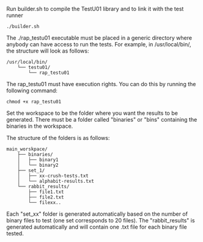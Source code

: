 Run builder.sh to compile the TestU01 library and to link it with the test runner
```
./builder.sh
```

The ./rap_testu01 executable must be placed in a generic directory where anybody can have access to run the tests.
For example, in /usr/local/bin/, the structure will look as follows:

```
/usr/local/bin/
    └── testu01/
        └── rap_testu01
```

The rap_testu01 must have execution rights. You can do this by running the following command:

```
chmod +x rap_testu01
```

Set the workspace to be the folder where you want the results to be generated.
There must be a folder called "binaries" or "bins" containing the binaries in the workspace.

The structure of the folders is as follows:

```
main_worskpace/
    ├── binaries/
    │   ├── binary1
    │   └── binary2
    ├── set_1/
    │   ├── xx-crush-tests.txt
    │   └── alphabit-results.txt
    └── rabbit_results/
        ├── file1.txt
        ├── file2.txt
        └── filexx..
```
Each "set_xx" folder is generated automatically based on the number of binary files to test (one set corresponds to 20 files).
The "rabbit_results" is generated automatically and will contain one .txt file for each binary file tested.
